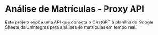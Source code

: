 
# Análise de Matrículas - Proxy API

Este projeto expõe uma API que conecta o ChatGPT à planilha do Google Sheets da Unintegras para análises de matrículas em tempo real.
